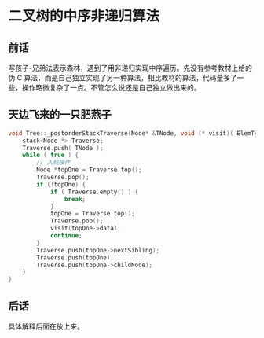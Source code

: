 # 二叉树的中序非递归算法

## 前话

写孩子-兄弟法表示森林，遇到了用非递归实现中序遍历。先没有参考教材上给的伪 C 算法，而是自己独立实现了另一种算法，相比教材的算法，代码量多了一些，操作略微复杂了一点。不管怎么说还是自己独立做出来的。

## 天边飞来的一只肥燕子

```c
void Tree::_postorderStackTraverse(Node* &TNode, void (* visit)( ElemType e) ) {
    stack<Node *> Traverse;
    Traverse.push( TNode );
    while ( true ) {
        // 入栈操作
        Node *topOne = Traverse.top();
        Traverse.pop();
        if (!topOne) {
            if ( Traverse.empty() ) {
                break;
            }
            topOne = Traverse.top();
            Traverse.pop();
            visit(topOne->data);
            continue;
        }
        Traverse.push(topOne->nextSibling);
        Traverse.push(topOne);
        Traverse.push(topOne->childNode);
    }
}
```

## 后话

具体解释后面在放上来。
